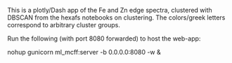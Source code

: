 This is a plotly/Dash app of the Fe and Zn edge spectra, clustered with DBSCAN from the hexafs notebooks on clustering. The colors/greek letters correspond to arbitrary cluster groups.

Run the following (with port 8080 forwarded) to host the web-app:

nohup gunicorn ml_mcff:server -b 0.0.0.0:8080 -w &
